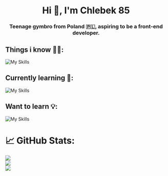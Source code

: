 <h1 align="center">Hi 🍞, I'm Chlebek 85</h1>
<h3 align="center">Teenage gymbro from Poland 🇵🇱, aspiring to be a front-end developer.</h3>

## Things i know 💪🏻:

![My Skills](https://skillicons.dev/icons?i=html,css,sass,javascript,typescript,tailwind,git,github,vscode)

## Currently learning 🧠:

![My Skills](https://skillicons.dev/icons?i=angular,reactivex)

## Want to learn 💡:

![My Skills](https://skillicons.dev/icons?i=nodejs)

# 📈 GitHub Stats:
![](https://github-readme-stats.vercel.app/api?username=pulpetto&theme=dark&hide_border=true&include_all_commits=false&count_private=true)<br/>
![](https://github-readme-streak-stats.herokuapp.com/?user=pulpetto&theme=dark&hide_border=true)<br/>
![](https://github-readme-stats.vercel.app/api/top-langs/?username=pulpetto&theme=dark&hide_border=true&include_all_commits=true&count_private=true&layout=compact)

<!-- [![Top Langs](https://<YOUR_CUSTOM_URL>/api/top-langs/?username=assebc)](https://github.com/anuraghazra/github-readme-stats) -->
<!-- ![image](https://github-readme-stats.vercel.app/api/top-langs/?username=pulpetto&layout=compact&langs_count=8&hide_border=true&title_color=000000&icon_color=000000&text_color=000000&bg_color=ffffff) -->
